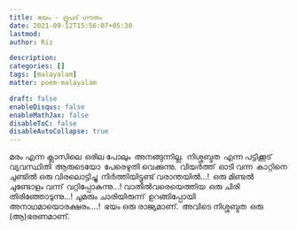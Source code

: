 ```yaml
---
title: ഭയം - ദ്രുപദ് ഗൗതം
date: 2021-09-12T15:56:07+05:30
lastmod:
author: Riz

description:
categories: []
tags: [malayalam]
matter: poem-malayalam

draft: false
enableDisqus: false
enableMathJax: false
disableToC: false
disableAutoCollapse: true
---
```


മരം എന്ന ക്ലാസിലെ 
ഒരില പോലും 
അനങ്ങുന്നില്ല. 
നിശ്ശബ്ദത 
എന്ന പട്ടിക്കൂട് വ്യവസ്ഥിതി 
ആരുടെയോ 
പേരെഴുതി വെക്കുന്നു. 
വിയർത്ത് 
ഓടി വന്ന 
കാറ്റിനെ 
ചുണ്ടിൽ ഒരു വിരലൊട്ടിച്ചു 
നിർത്തിയിട്ടുണ്ട് വരാന്തയിൽ…! 
ഒരു മിണ്ടൽ 
ചുണ്ടോളം വന്ന് 
വറ്റിപ്പോകുന്നു…!
വാതിൽവരെയെത്തിയ 
ഒരു ചിരി തിരിഞ്ഞോടുന്നു…!
ചുമരും ചാരിയിരുന്ന് 
ഉറങ്ങിപ്പോയി 
അനാഥമായൊരക്ഷരം….! 
ഭയം
ഒരു രാജ്യമാണ്. 
അവിടെ നിശ്ശബ്ദത 
ഒരു (ആ)ഭരണമാണ്.
